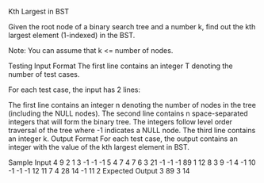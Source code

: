Kth Largest in BST


Given the root node of a binary search tree and a number k, find out the kth largest element (1-indexed) in the BST.

Note: You can assume that k <= number of nodes.

Testing
Input Format
The first line contains an integer T denoting the number of test cases.

For each test case, the input has 2 lines:

The first line contains an integer n denoting the number of nodes in the tree (including the NULL nodes).
The second line contains n space-separated integers that will form the binary tree. The integers follow level order traversal of the tree where -1 indicates a NULL node.
The third line contains an integer k.
Output Format
For each test case, the output contains an integer with the value of the kth largest element in BST.

Sample Input
4
9
2 1 3 -1 -1 -1 5 4 7
4
7
6 3 21 -1 -1 -1 89
1
12
8 3 9 -1 4 -1 10 -1 -1 -1 12 11
7
4
28 14 -1 11
2
Expected Output
3
89
3
14